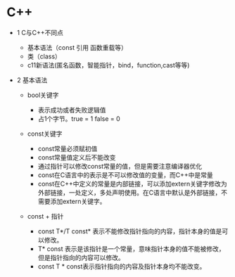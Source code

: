 # C++

  * 1 C与C++不同点
    - 基本语法（const 引用 函数重载等）
    - 类（class）
    - c11新语法(匿名函数，智能指针，bind，function,cast等等)

  * 2 基本语法
    - bool关键字
      - 表示成功或者失败逻辑值
      - 占1个字节。true = 1 false = 0
    - const关键字
      - const常量必须赋初值
      - const常量值定义后不能改变
      - 通过指针可以修改const常量的值，但是需要注意编译器优化
      - const在C语言中的表示是不可以修改值的变量，而C++中是常量
      - const在C++中定义的常量是内部链接，可以添加extern关键字修改为外部链接，一处定义，多处声明使用。在C语言中默认是外部链接，不需要添加extern关键字。

    - const + 指针
      - const T*/T const* 表示不能修改指针指向的内容，指针本身的值是可以修改。
      - T* const 表示是该指针是一个常量，意味指针本身的值不能被修改，但是指针指向的内容可以修改。
      - const T * const表示指针指向的内容及指针本身均不能改变。
